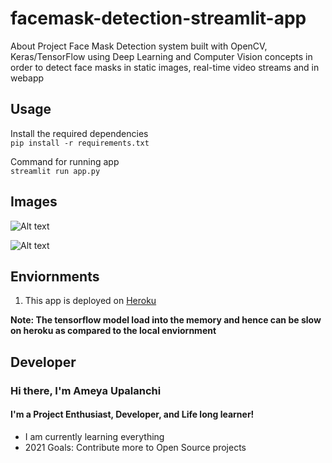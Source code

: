# facemask-detection-streamlit-app

About Project
Face Mask Detection system built with OpenCV, Keras/TensorFlow using Deep Learning and Computer Vision concepts in order to detect face masks in static images, real-time video streams and in webapp

## Usage
Install the required dependencies\
   ```pip install -r requirements.txt``` 
   
Command for running app\
	```streamlit run app.py```

## Images

![Alt text](https://raw.githubusercontent.com/chandrikadeb7/Face-Mask-Detection/master/Readme_images/1.PNG "Webapp")

![Alt text](https://raw.githubusercontent.com/chandrikadeb7/Face-Mask-Detection/master/Readme_images/2.PNG "Webapp")


## Enviornments

1. This app is deployed on [Heroku](https://face-mask--detection-app.herokuapp.com/)

 **Note: The tensorflow model load into the memory and hence can be slow on heroku as compared to the local enviornment**

## Developer

### Hi there, I'm Ameya Upalanchi 

#### I'm a Project Enthusiast, Developer, and Life long learner!

-  I am currently learning everything 
-  2021 Goals: Contribute more to Open Source projects
